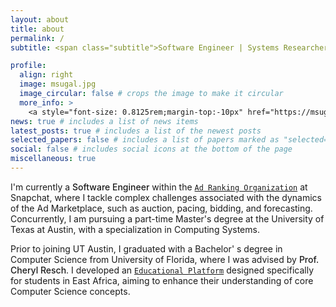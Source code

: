 ```yaml
---
layout: about
title: about
permalink: /
subtitle: <span class="subtitle">Software Engineer | Systems Researcher</span><br>MS Computer Science at UT Austin</br>

profile:
  align: right
  image: msugal.jpg
  image_circular: false # crops the image to make it circular
  more_info: >
    <a style="font-size: 0.8125rem;margin-top:-10px" href="https://msugal-site.s3.amazonaws.com/mohamed_sugal_resume.pdf">[Resume/CV]</a>
news: true # includes a list of news items
latest_posts: true # includes a list of the newest posts
selected_papers: false # includes a list of papers marked as "selected={true}"
social: false # includes social icons at the bottom of the page
miscellaneous: true
---
```


I'm currently a <span style="font-weight:500">Software Engineer</span> within the [`Ad Ranking Organization`](https://eng.snap.com/machine-learning-snap-ad-ranking) at Snapchat, where I tackle complex challenges associated with the dynamics of the Ad Marketplace, such as auction, pacing, bidding, and forecasting. Concurrently, I am pursuing a part-time Master's degree at the University of Texas at Austin, with a specialization in Computing Systems.

Prior to joining UT Austin, I graduated with a Bachelor' s degree in Computer Science from University of Florida, where I was advised by <span style="font-weight:500">Prof. Cheryl Resch</span>. I developed an [`Educational Platform`](https://github.com/CIS4914) designed specifically for students in East Africa, aiming to enhance their understanding of core Computer Science concepts.
